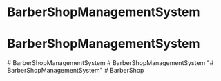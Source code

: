 # BarberShopManagementSystem
# BarberShopManagementSystem
#   B a r b e r S h o p M a n a g e m e n t S y s t e m  
 #   B a r b e r S h o p M a n a g e m e n t S y s t e m  
 "# BarberShopManagementSystem" 
#   B a r b e r S h o p  
 